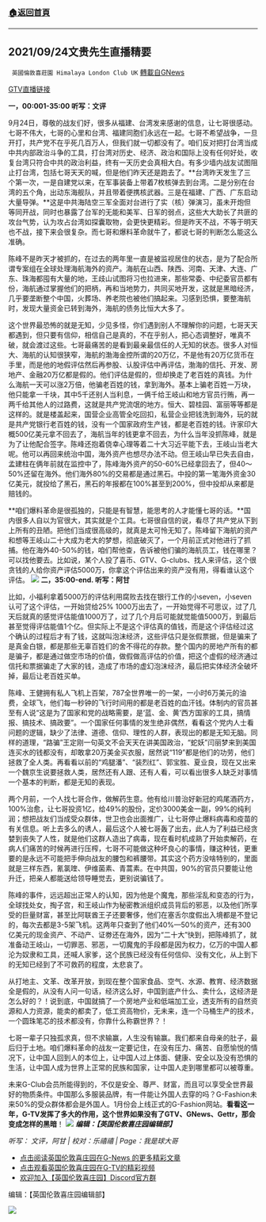 ###  [:house:返回首頁](https://github.com/ourhimalayas/txt)
---


## 2021/09/24文贵先生直播精要
` 英國倫敦喜莊園 Himalaya London Club UK` [轉載自GNews](https://gnews.org/zh-hans/1554837/)

[GTV直播链接](https://gtv.org/video/id=614debaf42a8af3151a4a1ed)



**一，00:001-35:00 听写：文评**

9月24日，尊敬的战友们好，很多从福建、台湾发来感谢的信息，让七哥很感动。七哥不伟大，七哥的心里和台湾、福建同胞们永远在一起。七哥不希望战争，一旦开打，共产党不在乎死几百万人，但我们就一切都没有了。咱们反对把打台湾当成中共内部政治斗争的工具，打台湾对历史、经济、政治和国际上没有任何好处，收复台湾只符合中共的政治利益，终有一天历史会真相大白。有多少墙内战友试图阻止打台湾，包括七哥天天的喊，但是他们昨天还是跑去了。**台湾昨天发生了三个第一次，一是自建党以来，在军事装备上带着7枚核弹去到台湾。二是分别在台湾的五个角，出动东海舰队，并且带着便携核武器。三是在福建、广西、广东启动大量导弹。**这是中共海陆空三军全面对台进行了实（核）弹演习，虽未开炮但等同开战，同时也暴露了台军的无能和美军、日军的弱点，这些大大助长了共匪的攻台气势，认为攻占台湾如探囊取物，会更快更精彩。但是昨天不战，不等于明天也不战，接下来会很复杂。而七哥和爆料革命就牛了，都说七哥的判断怎么能这么准确。

陈峰不是昨天才被抓的，在过去的两年里一直是被监视居住的状态，是为了配合所谓专案组在全球处理海航海外的资产。海航在山西、陕西、河南、天津、大连、广东、珠海都囤有大量的地，王歧山试图将习也拉进来，那些常委、中纪委官员都有份，海航通过掌握他们的把柄，再和当地势力，共同买地开发，这就是黑暗经济，几乎要垄断整个中国，火葬场、养老院也被他们搞起来。习感到恐惧，要整海航时，发现大量资金已转到海外，海航的债务比恒大大多了。

这个世界最恐怖的就是无知，少见多怪，你们遇到别人不理解你的问题，七哥天天都遇到，但只要有信仰，相信自己是真的，不在乎别人，把心态调整好，唯真不破，就会渡过这些。七哥最痛苦的是看到最亲最信任的人无知的状态。很多人对恒大、海航的认知很狭窄，海航的渤海金控所谓的20万亿，不是他有20万亿货币在手里，而是他的地假评估然后再参股、认股评估中再评估，渤海的信托、开发、房地产、金融20万亿都是假的。他们评估是假的，但却换走了老百姓的真钱。为什么海航一天可以涨2万倍，他骗老百姓的钱，拿到海外。基本上骗老百姓一万块，他只能拿一千块，其中5千还别人当利息，一俩千给王岐山和地方官员行贿，再一两千给其他人的过路费，这就是共产党流氓的地方。恒大、碧桂园、富丽等等都是这样的。就是楼盖起来，国营企业高管全吃回扣，私营企业把钱洗到海外，玩的就是共产党银行老百姓的钱，没有一个国家政府生产钱，都是老百姓的钱。许家印大概500亿美元拿不回去了，海航当年的钱更拿不回去，为什么当年没抓陈峰，就是为了让他配合签字。陈峰还抱着侥幸心理等着二十大习近平能下去，王岐山当老大呢。他可以再回来统治中国，海外资产也想尽办法不动。但王岐山早已失去自由，孟建柱在俩年前就在监控中了，陈峰海外资产的50-60%已经拿回去了，但40～50%还留在海外。他们海外80%的交易都是通过黑石。中投的第一笔海外资金30亿美元，就投给了黑石，黑石的年报都在100%甚至到200%，但中投却从来都是赔钱的。

**咱们爆料革命是很孤独的，只能是有智慧，能思考的人才能懂七哥的话。**国内很多人自以为官很大，其实就是个工具。七哥很自信的说，看尽了共产党从下到上所有的丑陋。把他们当成很高级的，就真是太可怜无知了。陈峰留下海航的资产和想等王岐山二十大成为老大的梦想，彻底破灭了，一个月前正式对他进行了抓捕。他在海外40-50%的钱，咱们帮他查，告诉被他们骗的海航员工，钱在哪里？可以找他要去。比如说，某个人投了喜币、GTV、G-clubs、找人来评估，这个很贪钱的人给你资产评估5000万，你拿这个评估出来的资产没有用，得看谁认这个评估。
[![](https://spark.adobe.com/page/QMF83ThsMhVfx/images/c306266f-51d7-46a4-846a-5cc53ad930b7.jpg?asset_id=9bdd9cae-deb7-4f72-9ba5-36b140ffbba9&amp;img_etag=%224668b24c8688bbfd21f872467aec4b7c%22&amp;size=1024)](https://spark.adobe.com/page/QMF83ThsMhVfx/images/c306266f-51d7-46a4-846a-5cc53ad930b7.jpg?asset_id=9bdd9cae-deb7-4f72-9ba5-36b140ffbba9&amp;img_etag=%224668b24c8688bbfd21f872467aec4b7c%22&amp;size=1024)
**二，35:00-end. 听写：阿甘**

比如，小福利拿着5000万的评估利用腐败去找在银行工作的小seven，小seven认可了这个评估，一开始贷给25% 1000万出去了，一开始觉得不可思议，过了几天后就真的感觉评估能值1000万了，过了几个月后可能就觉能值5000万，到最后甚至觉得评估能值1个亿。但实际上不是这个评估真的值钱，而是这个评估经过这个确认的过程后才有了钱，这就叫泡沫经济，这些评估只是张假票据，但是骗来了是真金白银，都是那些无辜百姓们的舍不得花的存款。整个国内的房地产所有的都是骗子，都是通过做空市场的价值，做假做高评估的价值，把这个虚假的经济通过信托和票据骗走了大家的钱，造成了市场的虚幻泡沫经济，最后把实体经济全破坏掉，最后让老百姓买单。

陈峰、王健拥有私人飞机上百架，787全世界唯一的一架，一小时6万美元的油费，全球飞，他们每一秒钟的飞行时间用的都是老百姓的血汗钱。体制内的官员甚至有人说“这是为了国家和党的战略需要，是‘蓝、金、黄’西方国家的工具，搞情报、搞技术、搞政要”。一个国家任何事情的发生绝非偶然，看看这个党内人士看问题的逻辑，缺少了法律、道德、信仰、理性的人群，表现出的都是无知无脑。同样的道理，“路骗”王定刚一句英文不会天天在讲美国政治，“蛇妖”闫丽梦来到美国连买水的钱都没有，却敢拿20万美金买衣服，居然说“119”都是他们的功劳，他们拯救了全人类。再看看以前的“鸡腿潘”、“装烈红”、郭宝胜、夏业良，现在又出来一个魏京生说要拯救人类，居然还有人跟、还有人看，可以看出很多人缺乏对事情一个基本的判断，都是无知的表现。

两个月前，一个人找七哥合作，做解药生意。他有给川普治好新冠的鸡尾酒药方，100%治愈，让七哥投资1亿，给49%的股份，定价3000美金一副，99%的纯利润；想把战友们当成受众群体，世卫也会出面推广，让七哥停止爆料病毒和疫苗的有关信息。听上去多么的诱人，最后这个人被七哥轰了出去，此人为了利益已经贪婪到丧失了人性，就是他们这群人造出了病毒，现在看时机成熟了开始卖解药，在病人们痛苦的时候再进行压榨，七哥不可能做这种坏良心的事情，赚这种钱，更重要的是永远不可能把手伸向战友的腰包和裤腰带。其实这个药方没啥特别的，里面就是三样东西，氰氯喹、伊维菌素、青蒿素。在中共国，90%的官员只要能让他升迁，把亲人都能送给领导睡觉去，更别说骗钱了。

陈峰的事件，远远超出正常人的认知，因为他是个魔鬼，那些淫乱和变态的行为，全球找处女，掏子宫，和王岐山作为秘密教派组织成员背后的邪恶，以及他们所享受的巨量财富，甚至比阿联酋王子还要奢侈，他们在塞舌尔度假出入境都是不登记的，每次去都是3-5架飞机。这两年只查到了他们40%—50%的资产，还有300亿美元的现金资产、不动产、证劵还在海外，因为“二十大”快到，把陈峰抓了，就准备动王岐山，一切罪恶、邪恶，一切魔鬼的手段都是因为权力，亿万的中国人都沦为奴隶和工具，还喊人家爹，这个民族已经没有任何信仰、没有文化，从上到下的无知已经到了不可救药的程度，太悲哀了。

从打地主、文革、改革开放，到现在整个国家食品、空气、水源、教育、经济数据全是假的，从没有人问一句话，经济这么好，中国到底产什么、卖什么，这经济是怎么好的？！说到底，中国就搞了一个房地产业和低端加工业，透支所有的自然资源和人力资源，能卖的都卖了，低工资高物价，无未来，连一个马桶生产的技术，一个圆珠笔芯的技术都没有，你靠什么称霸世界？！

七哥一辈子只独孤求真，但不求输赢，人生没有输赢。我们都来自母亲的肚子，最后归于土地。咱们爆料革命的战友一定要记住，在没有压力、痛苦、自愿愉悦的情况下，让中国人回到人的本位上，让中国人过上体面、健康、安全以及没有恐惧的生活，让中国人成为世界上正常的民族和国家，让中国人走到哪里都可以被尊重。

未来G-Club会员所能得到的，不仅是安全、尊严、财富，而且可以享受全世界最好的物质条件。中国那么多服装品牌，有一件能让外国人去穿的吗？G-Fashion未来50%的受众群体都会是外国人。1月份会上线正式的G-Fashion网站。**看看这一年，G-TV发挥了多大的作用，这个世界如果没有了GTV、GNews、Gettr，那会变成怎样的黑暗**！
[![](https://spark.adobe.com/page/QMF83ThsMhVfx/images/9e84fe38-445c-4821-a52c-31af9d043af3.jpg?asset_id=32a59cc9-a83b-4c1a-a04b-a2468c487606&amp;img_etag=%227beea883ec0dc119b6a28f3c4a2920ed%22&amp;size=1024)](https://spark.adobe.com/page/QMF83ThsMhVfx/images/9e84fe38-445c-4821-a52c-31af9d043af3.jpg?asset_id=32a59cc9-a83b-4c1a-a04b-a2468c487606&amp;img_etag=%227beea883ec0dc119b6a28f3c4a2920ed%22&amp;size=1024)
***编辑：【英国伦敦喜庄园编辑部】***

*听写： 文评，阿甘* *| 校对：乐禧禧 | Page：我是球大哥*

- [点击阅读英国伦敦喜庄园在G-News 的更多精彩文章](https://gnews.org/zh-hans/author/himalaya_hawk/)
- [点击观看英国伦敦喜庄园在G-TV的精彩视频](https://gtv.org/web/#/UserInfo/5ee680a45bd6f123dd104807)
- [欢迎加入【英国伦敦喜庄园】Discord官方群](https://discord.gg/VsNaHaMUsy)


编辑：【英国伦敦喜庄园编辑部】

![](https://assets.gnews.org/wp-content/uploads/2021/08/41bf97c0-3bb2-4a07-ad75-91b96dc3203c.jpg)
